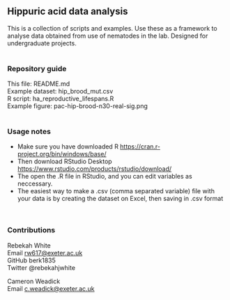 ## Hippuric acid data analysis
This is a collection of scripts and examples. 
Use these as a framework to analyse data obtained from use of
nematodes in the lab. Designed for undergraduate 
projects.</br>
</br>
### Repository guide 
This file: README.md </br>
Example dataset: hip_brood_mut.csv </br>
R script: ha_reproductive_lifespans.R </br>
Example figure: pac-hip-brood-n30-real-sig.png </br> 
</br>
### Usage notes 
* Make sure you have downloaded R https://cran.r-project.org/bin/windows/base/ </br>
* Then download RStudio Desktop https://www.rstudio.com/products/rstudio/download/ </br>
* The open the .R file in RStudio, and you can edit variables as neccessary. </br>
* The easiest way to make a .csv (comma separated variable) file with your data is by creating the dataset on Excel, then saving in .csv format 
</br>

### Contributions 
Rebekah White </br>
Email rw617@exeter.ac.uk </br>
GitHub berk1835 </br>
Twitter @rebekahjwhite </br>

Cameron Weadick </br>
Email c.weadick@exeter.ac.uk
